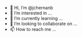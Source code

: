 - 👋 Hi, I’m @jchernanb
- 👀 I’m interested in ...
- 🌱 I’m currently learning ...
- 💞️ I’m looking to collaborate on ...
- 📫 How to reach me ...

<!---
jchernanb/jchernanb is a ✨ special ✨ repository because its `README.md` (this file) appears on your GitHub profile.
You can click the Preview link to take a look at your changes.
--->
